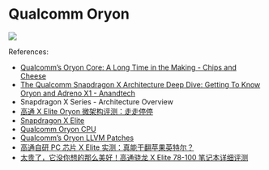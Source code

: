 # Qualcomm Oryon

![](./oryon.svg)

References:

- [Qualcomm’s Oryon Core: A Long Time in the Making - Chips and Cheese](https://chipsandcheese.com/2024/07/09/qualcomms-oryon-core-a-long-time-in-the-making/)
- [The Qualcomm Snapdragon X Architecture Deep Dive: Getting To Know Oryon and Adreno X1 - Anandtech](https://www.anandtech.com/show/21445/qualcomm-snapdragon-x-architecture-deep-dive)
- Snapdragon X Series - Architecture Overview
- [高通 X Elite Oryon 微架构评测：走走停停](https://zhuanlan.zhihu.com/p/704707254)
- [Snapdragon X Elite](https://www.qualcomm.com/products/mobile/snapdragon/laptops-and-tablets/snapdragon-x-elite)
- [Qualcomm Oryon CPU](https://www.qualcomm.com/products/technology/processors/oryon)
- [Qualcomm’s Oryon LLVM Patches](https://chipsandcheese.com/2024/05/15/qualcomms-oryon-llvm-patches/)
- [高通自研 PC 芯片 X Elite 实测：真能干翻苹果英特尔？](https://www.bilibili.com/video/BV1Ue41197Qb/)
- [太贵了，它没你想的那么美好！高通骁龙 X Elite 78-100 笔记本详细评测](https://www.bilibili.com/video/BV1z1421r7dZ/)
